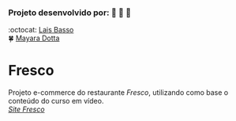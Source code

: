 ### Projeto desenvolvido por: :pizza: :spaghetti: :fork_and_knife:
:octocat: [Lais Basso](https://github.com/laisbasso "GitHub")  
:four_leaf_clover: [Mayara Dotta](https://github.com/DottaMP "GitHub")  

# Fresco
Projeto e-commerce do restaurante *Fresco*, utilizando como base o conteúdo do curso em vídeo.    
[*Site Fresco*](https://www.cursoemvideo.com/cursowp/manual/ "Site Fresco")

